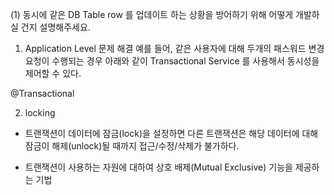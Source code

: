 (1) 동시에 같은 DB Table row 를 업데이트 하는 상황을 방어하기 위해 어떻게 개발하실 건지 설명해주세요.

1. Application Level 문제 해결
예를 들어, 같은 사용자에 대해 두개의 패스워드 변경 요청이 수행되는 경우 아래와 같이 Transactional Service 를 사용해서 동시성을 제어할 수 있다.

@Transactional

2. locking 
- 트랜잭션이 데이터에 잠금(lock)을 설정하면 다른 트랜잭션은 해당 데이터에 대해 잠금이 해제(unlock)될 때까지 접근/수정/삭제가 불가하다.

- 트랜잭션이 사용하는 자원에 대하여 상호 배제(Mutual Exclusive) 기능을 제공하는 기법
